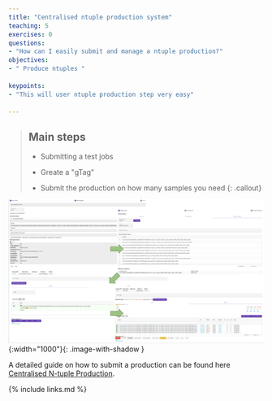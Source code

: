 ```yaml
---
title: "Centralised ntuple production system"
teaching: 5
exercises: 0
questions:
- "How can I easily submit and manage a ntuple production?"
objectives:
- " Produce ntuples "

keypoints:
- "This will user ntuple production step very easy"

---
```


> ## Main steps
>
> - Submitting a test jobs
>
> - Greate a "gTag"
>
> - Submit the production on how many samples you need
{: .callout}


![image info](./../fig/Screenshots-NtupleProduction.png){:width="1000"}{: .image-with-shadow }

A detailed guide on how to submit a production can be found here <a href="https://atlassoftwaredocs.web.cern.ch/guides/ntuples_production/">Centralised N-tuple Production</a>.

<!----------------------------------- fin --------------------------------------------->
{% include links.md %}

